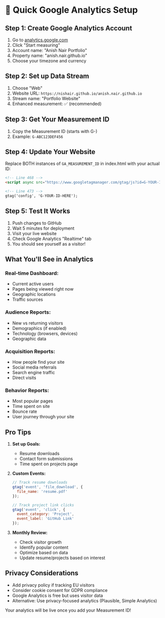 # 🚀 Quick Google Analytics Setup

## Step 1: Create Google Analytics Account
1. Go to [analytics.google.com](https://analytics.google.com)
2. Click "Start measuring"
3. Account name: "Anish Nair Portfolio"
4. Property name: "anish.nair.github.io"
5. Choose your timezone and currency

## Step 2: Set up Data Stream
1. Choose "Web"
2. Website URL: `https://nishair.github.io/anish.nair.github.io`
3. Stream name: "Portfolio Website"
4. Enhanced measurement: ✅ (recommended)

## Step 3: Get Your Measurement ID
1. Copy the Measurement ID (starts with G-)
2. Example: `G-ABC123DEF456`

## Step 4: Update Your Website
Replace BOTH instances of `GA_MEASUREMENT_ID` in index.html with your actual ID:

```html
<!-- Line 468 -->
<script async src="https://www.googletagmanager.com/gtag/js?id=G-YOUR-ID-HERE"></script>

<!-- Line 473 -->
gtag('config', 'G-YOUR-ID-HERE');
```

## Step 5: Test It Works
1. Push changes to GitHub
2. Wait 5 minutes for deployment
3. Visit your live website
4. Check Google Analytics "Realtime" tab
5. You should see yourself as a visitor!

## What You'll See in Analytics

### Real-time Dashboard:
- Current active users
- Pages being viewed right now
- Geographic locations
- Traffic sources

### Audience Reports:
- New vs returning visitors
- Demographics (if enabled)
- Technology (browsers, devices)
- Geographic data

### Acquisition Reports:
- How people find your site
- Social media referrals
- Search engine traffic
- Direct visits

### Behavior Reports:
- Most popular pages
- Time spent on site
- Bounce rate
- User journey through your site

## Pro Tips

1. **Set up Goals:**
   - Resume downloads
   - Contact form submissions
   - Time spent on projects page

2. **Custom Events:**
   ```javascript
   // Track resume downloads
   gtag('event', 'file_download', {
     file_name: 'resume.pdf'
   });

   // Track project link clicks
   gtag('event', 'click', {
     event_category: 'Project',
     event_label: 'GitHub Link'
   });
   ```

3. **Monthly Review:**
   - Check visitor growth
   - Identify popular content
   - Optimize based on data
   - Update resume/projects based on interest

## Privacy Considerations

- Add privacy policy if tracking EU visitors
- Consider cookie consent for GDPR compliance
- Google Analytics is free but uses visitor data
- Alternative: Use privacy-focused analytics (Plausible, Simple Analytics)

Your analytics will be live once you add your Measurement ID!